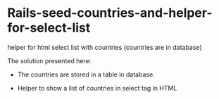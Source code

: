 Rails-seed-countries-and-helper-for-select-list
===============================================

helper for html select list with countries (countries are in database)

The solution presented here:

- The countries are stored in a table in database.

- Helper to show a list of countries in select tag in HTML
